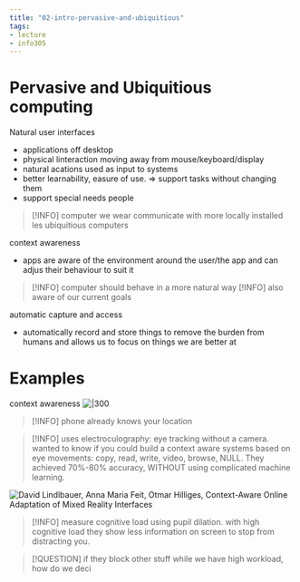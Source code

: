 ```yaml
---
title: "02-intro-pervasive-and-ubiquitious"
tags: 
- lecture
- info305
---
```


# Pervasive and Ubiquitious computing

Natural user interfaces
- applications off desktop
- physical linteraction moving away from mouse/keyboard/display
- natural acations used as input to systems
- better learnability, easure of use. ⇒ support tasks without changing them
- support special needs people

> [!INFO] computer we wear communicate with more locally installed les ubiquitious computers


context awareness
- apps are aware of the environment around the user/the app and can adjus their behaviour to suit it

> [!INFO] computer should behave in a more natural way
> [!INFO] also aware of our current goals

automatic capture and access
- automatically record and store things to remove the burden from humans and allows us to focus on things we are better at


# Examples

context awareness
![|300](https://i.imgur.com/NpTeqcL.png)

> [!INFO] phone already knows your location

> [!INFO] uses electroculography: eye tracking without a camera. wanted to know if you could build a context aware systems based on eye movements: copy, read, write, video, browse, NULL. They achieved 70%-80% accuracy, WITHOUT using complicated machine learning. 



![David Lindlbauer, Anna Maria Feit, Otmar Hilliges, Context-Aware Online Adaptation of Mixed Reality Interfaces](https://i.imgur.com/pKl0wQV.png)

> [!INFO] measure cognitive load using pupil dilation. with high cognitive load they show less information on screen to stop from distracting you.

> [!QUESTION] if they block other stuff while we have high workload, how do we deci